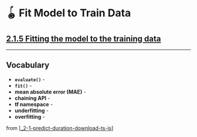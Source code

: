 # 🪀 Fit Model to Train Data

## [**2.1.5** Fitting the model to the training data](https://livebook.manning.com/book/deep-learning-with-javascript/chapter-2/63)

---

## **Vocabulary**

- **`evaluate()`** -
- **`fit()`** -
- **mean absolute error (MAE)** -
- **chaining API** -
- **tf namespace** -
- **underfitting** -
- **overfitting** -

from [[_2-1-predict-duration-download-ts-js]]

[//begin]: # "Autogenerated link references for markdown compatibility"
[_2-1-predict-duration-download-ts-js]: _2-1-predict-duration-download-ts-js.md "🪀 Predict TF.js Download"
[//end]: # "Autogenerated link references"
